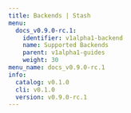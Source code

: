 ```yaml
---
title: Backends | Stash
menu:
  docs_v0.9.0-rc.1:
    identifier: v1alpha1-backend
    name: Supported Backends
    parent: v1alpha1-guides
    weight: 30
menu_name: docs_v0.9.0-rc.1
info:
  catalog: v0.1.0
  cli: v0.1.0
  version: v0.9.0-rc.1
---
```


